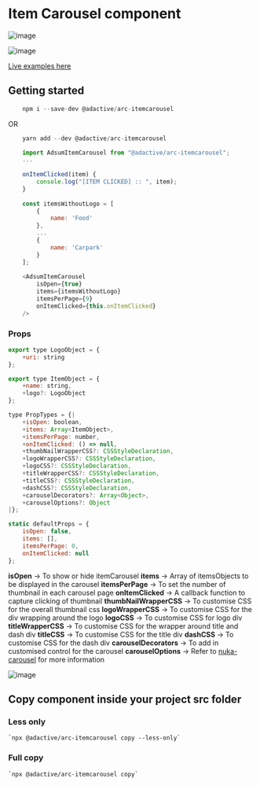 # Item Carousel component

![image](https://user-images.githubusercontent.com/8574893/40462128-371b5d20-5f41-11e8-8202-575b7ffd6012.png)

![image](https://user-images.githubusercontent.com/8574893/40462162-4ef20dea-5f41-11e8-8f7f-ee13cbec9dd2.png)

[Live examples here](https://adactivesas.github.io/adsum-react-components/packages/adsum-itemCarousel/examples/)

## Getting started

```javascript
    npm i --save-dev @adactive/arc-itemcarousel
```
OR
```javascript
    yarn add --dev @adactive/arc-itemcarousel
```

```javascript
    import AdsumItemCarousel from "@adactive/arc-itemcarousel";
    ...
    
    onItemClicked(item) {
        console.log("[ITEM CLICKED] :: ", item);
    }
    
    const itemsWithoutLogo = [
        {
            name: 'Food'
        },
        ...
        {
            name: 'Carpark'
        }
    ];
    
    <AdsumItemCarousel
        isOpen={true}
        items={itemsWithoutLogo}
        itemsPerPage={9}
        onItemClicked={this.onItemClicked}
    />
```

### Props

```javascript
export type LogoObject = {
    +uri: string
};

export type ItemObject = {
    +name: string,
    +logo?: LogoObject
};

type PropTypes = {|
    +isOpen: boolean,
    +items: Array<ItemObject>,
    +itemsPerPage: number,
    +onItemClicked: () => null,
    +thumbNailWrapperCSS?: CSSStyleDeclaration,
    +logoWrapperCSS?: CSSStyleDeclaration,
    +logoCSS?: CSSStyleDeclaration,
    +titleWrapperCSS?: CSSStyleDeclaration,
    +titleCSS?: CSSStyleDeclaration,
    +dashCSS?: CSSStyleDeclaration,
    +carouselDecorators?: Array<Object>,
    +carouselOptions?: Object
|};

static defaultProps = {
    isOpen: false,
    items: [],
    itemsPerPage: 0,
    onItemClicked: null
};
```
**isOpen** -> To show or hide itemCarousel
**items** -> Array of itemsObjects to be displayed in the carousel
**itemsPerPage** -> To set the number of thumbnail in each carousel page
**onItemClicked** -> A callback function to capture clicking of thumbnail
**thumbNailWrapperCSS** -> To customise CSS for the overall thumbnail css
**logoWrapperCSS** -> To customise CSS for the div wrapping around the logo
**logoCSS** -> To customise CSS for logo div 
**titleWrapperCSS** -> To customise CSS for the wrapper around title and dash div
**titleCSS** -> To customise CSS for the title div 
**dashCSS** -> To customise CSS for the dash div
**carouselDecorators** -> To add in customised control for the carousel
**carouselOptions** -> Refer to [nuka-carousel](http://kenwheeler.github.io/nuka-carousel/#/) for more information 

![image](https://user-images.githubusercontent.com/8574893/40462559-089edeac-5f43-11e8-8a6a-05a48ca9f2a3.png)

## Copy component inside your project src folder  

### Less only
    `npx @adactive/arc-itemcarousel copy --less-only`
    
### Full copy
    `npx @adactive/arc-itemcarousel copy`